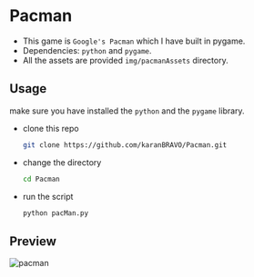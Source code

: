 # Pacman

- This game is `Google's Pacman` which I have built in pygame.
- Dependencies: `python` and `pygame`.
- All the assets are provided `img/pacmanAssets` directory.

## Usage

make sure you have installed the `python` and the `pygame` library.

- clone this repo

  ```bash
  git clone https://github.com/karanBRAVO/Pacman.git
  ```

- change the directory

  ```bash
  cd Pacman
  ```

- run the script

  ```bash
  python pacMan.py
  ```

## Preview

![pacman](https://user-images.githubusercontent.com/77043443/193549807-9585e094-822d-4844-99e2-2fff889e990a.png)
